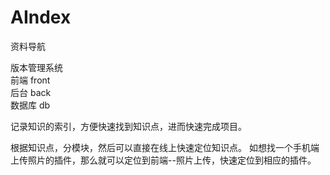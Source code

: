 # AIndex
资料导航

版本管理系统 <br/>
前端 front <br/>
后台 back <br/>
数据库 db <br/>

记录知识的索引，方便快速找到知识点，进而快速完成项目。

根据知识点，分模块，然后可以直接在线上快速定位知识点。
如想找一个手机端上传照片的插件，那么就可以定位到前端--照片上传，快速定位到相应的插件。
